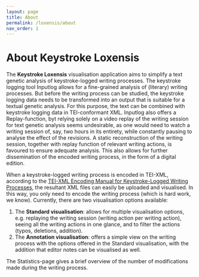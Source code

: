 ```yaml
---
layout: page
title: About
permalink: /loxensis/about
nav_order: 1
---
```


# About Keystroke Loxensis #

The **Keystroke Loxensis** visualisation application aims to simplify a text genetic analysis of keystroke-logged writing processes. The keystroke logging tool Inputlog allows for a fine-grained analysis of (literary) writing processes. But before the writing process can be studied, the keystroke logging data needs to be transformed into an output that is suitable for a textual genetic analysis. For this purpose, the text can be combined with keystroke logging data in TEI-conformant XML. Inputlog also offers a Replay-function, byt relying solely on a video replay of the writing session for text genetic analysis seems undesirable, as one would need to watch a writing session of, say, two hours in its entirety, while constantly pausing to analyse the effect of the revisions. A static reconstruction of the writing session, together with replay function of relevant writing actions, is favoured to ensure adequate analysis. This also allows for further dissemination of the encoded writing process, in the form of a digital edition.

When a keystroke-logged writing process is encoded in TEI-XML, according to the [TEI-XML Encoding Manual for Keystroke-Logged Writing Processes](encoding), the resultant XML files can easily be uploaded and visualised. In this way, you only need to encode the writing process (which is hard work, we know). Currently, there are two visualisation options available:
1. The **Standard visualisation**: allows for multiple visualisation options, e.g. replaying the writing session (writing action per writing action), seeing all the writing actions in one glance, and to filter the actions (typos, deletions, addition).
2. The **Annotation visualisation**: offers a simple view on the writing process with the options offered in the Standard visualisation, with the addition that editor notes can be visualised as well.  

The Statistics-page gives a brief overview of the number of modifications made during the writing process.